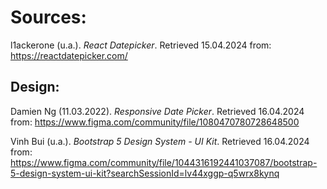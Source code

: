# Sources:

l1ackerone (u.a.). _React Datepicker_. Retrieved 15.04.2024 from: https://reactdatepicker.com/

## Design:

Damien Ng (11.03.2022). _Responsive Date Picker_. Retrieved 16.04.2024 from: https://www.figma.com/community/file/1080470780728648500

Vinh Bui (u.a.). _Bootstrap 5 Design System - UI Kit_. Retrieved 16.04.2024 from: https://www.figma.com/community/file/1044316192441037087/bootstrap-5-design-system-ui-kit?searchSessionId=lv44xggp-q5wrx8kynq
